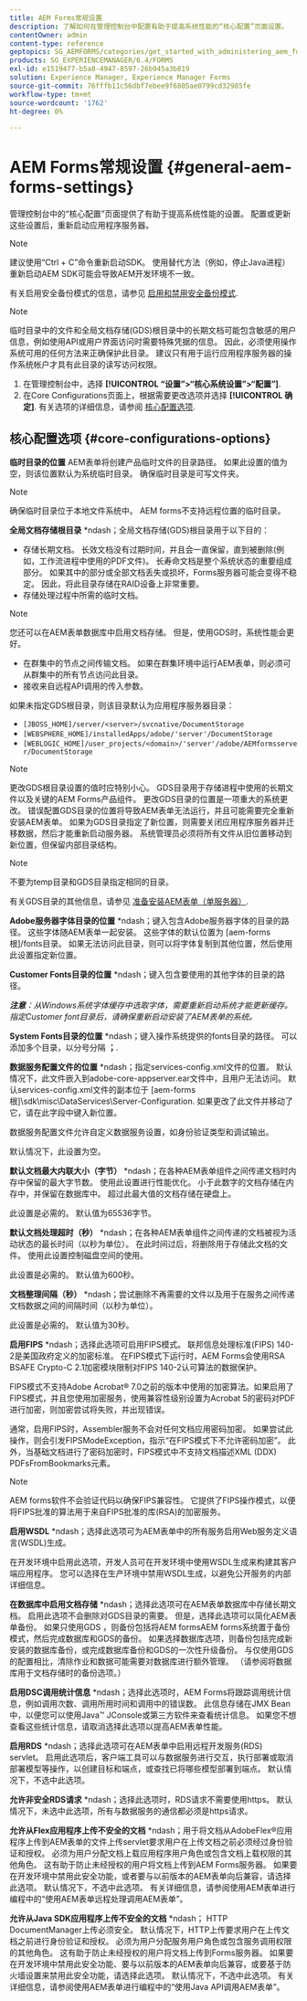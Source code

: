 ```yaml
---
title: AEM Forms常规设置
description: 了解如何在管理控制台中配置有助于提高系统性能的“核心配置”页面设置。
contentOwner: admin
content-type: reference
geptopics: SG_AEMFORMS/categories/get_started_with_administering_aem_forms_on_jee
products: SG_EXPERIENCEMANAGER/6.4/FORMS
exl-id: e1519477-b5a8-4947-8597-26b945a3b819
solution: Experience Manager, Experience Manager Forms
source-git-commit: 76fffb11c56dbf7ebee9f6805ae0799cd32985fe
workflow-type: tm+mt
source-wordcount: '1762'
ht-degree: 0%

---
```


# AEM Forms常规设置 {#general-aem-forms-settings}

管理控制台中的“核心配置”页面提供了有助于提高系统性能的设置。 配置或更新这些设置后，重新启动应用程序服务器。

>[!NOTE]
>
> 建议使用“Ctrl + C”命令重新启动SDK。 使用替代方法（例如，停止Java进程）重新启动AEM SDK可能会导致AEM开发环境不一致。

有关启用安全备份模式的信息，请参见 [启用和禁用安全备份模式](/help/forms/using/admin-help/enabling-disabling-safe-backup-mode.md#enabling-and-disabling-safe-backup-mode).


>[!NOTE]
>
>临时目录中的文件和全局文档存储(GDS)根目录中的长期文档可能包含敏感的用户信息，例如使用API或用户界面访问时需要特殊凭据的信息。 因此，必须使用操作系统可用的任何方法来正确保护此目录。 建议只有用于运行应用程序服务器的操作系统帐户才具有此目录的读写访问权限。


1. 在管理控制台中，选择 **[!UICONTROL “设置”>“核心系统设置”>“配置”]**.
1. 在Core Configurations页面上，根据需要更改选项并选择 **[!UICONTROL 确定]**. 有关选项的详细信息，请参阅 [核心配置选项](configure-general-aem-forms-settings.md#core-configurations-options).


## 核心配置选项 {#core-configurations-options}

**临时目录的位置** AEM表单将创建产品临时文件的目录路径。 如果此设置的值为空，则该位置默认为系统临时目录。 确保临时目录是可写文件夹。

>[!NOTE]
>
>确保临时目录位于本地文件系统中。 AEM forms不支持远程位置的临时目录。

**全局文档存储根目录** *ndash；全局文档存储(GDS)根目录用于以下目的：

* 存储长期文档。 长效文档没有过期时间，并且会一直保留，直到被删除(例如，工作流进程中使用的PDF文件)。 长寿命文档是整个系统状态的重要组成部分。 如果其中的部分或全部文档丢失或损坏，Forms服务器可能会变得不稳定。 因此，将此目录存储在RAID设备上非常重要。
* 存储处理过程中所需的临时文档。

>[!NOTE]
>
>您还可以在AEM表单数据库中启用文档存储。 但是，使用GDS时，系统性能会更好。

* 在群集中的节点之间传输文档。 如果在群集环境中运行AEM表单，则必须可从群集中的所有节点访问此目录。
* 接收来自远程API调用的传入参数。

如果未指定GDS根目录，则该目录默认为应用程序服务器目录：

* `[JBOSS_HOME]/server/<server>/svcnative/DocumentStorage`
* `[WEBSPHERE_HOME]/installedApps/adobe/'server'/DocumentStorage`
* `[WEBLOGIC_HOME]/user_projects/<domain>/'server'/adobe/AEMformsserver/DocumentStorage`

>[!NOTE]
>
>更改GDS根目录设置的值时应特别小心。 GDS目录用于存储进程中使用的长期文件以及关键的AEM Forms产品组件。 更改GDS目录的位置是一项重大的系统更改。 错误配置GDS目录的位置将导致AEM表单无法运行，并且可能需要完全重新安装AEM表单。 如果为GDS目录指定了新位置，则需要关闭应用程序服务器并迁移数据，然后才能重新启动服务器。 系统管理员必须将所有文件从旧位置移动到新位置，但保留内部目录结构。

>[!NOTE]
>
>不要为temp目录和GDS目录指定相同的目录。

有关GDS目录的其他信息，请参见 [准备安装AEM表单（单服务器）](https://www.adobe.com/go/learn_aemforms_prepareInstallsingle_63).

**Adobe服务器字体目录的位置** *ndash；键入包含Adobe服务器字体的目录的路径。 这些字体随AEM表单一起安装。 这些字体的默认位置为 [aem-forms根]/fonts目录。 如果无法访问此目录，则可以将字体复制到其他位置，然后使用此设置指定新位置。

**Customer Fonts目录的位置** *ndash；键入包含要使用的其他字体的目录的路径。

***注意&#x200B;**：从Windows系统字体缓存中选取字体，需要重新启动系统才能更新缓存。 指定Customer font目录后，请确保重新启动安装了AEM表单的系统。*

**System Fonts目录的位置** *ndash；键入操作系统提供的fonts目录的路径。 可以添加多个目录，以分号分隔 **；**.

**数据服务配置文件的位置** *ndash；指定services-config.xml文件的位置。 默认情况下，此文件嵌入到adobe-core-appserver.ear文件中，且用户无法访问。 默认services-config.xml文件的副本位于 [aem-forms根]\sdk\misc\DataServices\Server-Configuration. 如果更改了此文件并移动了它，请在此字段中键入新位置。

数据服务配置文件允许自定义数据服务设置，如身份验证类型和调试输出。

默认情况下，此设置为空。

**默认文档最大内联大小（字节）** *ndash；在各种AEM表单组件之间传递文档时内存中保留的最大字节数。 使用此设置进行性能优化。 小于此数字的文档存储在内存中，并保留在数据库中。 超过此最大值的文档存储在硬盘上。

此设置是必需的。 默认值为65536字节。

**默认文档处理超时（秒）** *ndash；在各种AEM表单组件之间传递的文档被视为活动状态的最长时间（以秒为单位）。 在此时间过后，将删除用于存储此文档的文件。 使用此设置控制磁盘空间的使用。

此设置是必需的。 默认值为600秒。

**文档整理间隔（秒）** *ndash；尝试删除不再需要的文件以及用于在服务之间传递文档数据之间的间隔时间（以秒为单位）。

此设置是必需的。 默认值为30秒。

**启用FIPS** *ndash；选择此选项可启用FIPS模式。 联邦信息处理标准(FIPS) 140-2是美国政府定义的加密标准。 在FIPS模式下运行时，AEM Forms会使用RSA BSAFE Crypto-C 2.1加密模块限制对FIPS 140-2认可算法的数据保护。

FIPS模式不支持Adobe Acrobat® 7.0之前的版本中使用的加密算法。如果启用了FIPS模式，并且您使用加密服务，使用兼容性级别设置为Acrobat 5的密码对PDF进行加密，则加密尝试将失败，并出现错误。

通常，启用FIPS时，Assembler服务不会对任何文档应用密码加密。 如果尝试此操作，则会引发FIPSModeException，指示“在FIPS模式下不允许密码加密”。 此外，当基础文档进行了密码加密时，FIPS模式中不支持文档描述XML (DDX) PDFsFromBookmarks元素。

>[!NOTE]
>
>AEM forms软件不会验证代码以确保FIPS兼容性。 它提供了FIPS操作模式，以便将FIPS批准的算法用于来自FIPS批准的库(RSA)的加密服务。

**启用WSDL** *ndash；选择此选项可为AEM表单中的所有服务启用Web服务定义语言(WSDL)生成。

在开发环境中启用此选项，开发人员可在开发环境中使用WSDL生成来构建其客户端应用程序。 您可以选择在生产环境中禁用WSDL生成，以避免公开服务的内部详细信息。

**在数据库中启用文档存储** *ndash；选择此选项可在AEM表单数据库中存储长期文档。 启用此选项不会删除对GDS目录的需要。 但是，选择此选项可以简化AEM表单备份。 如果只使用GDS ，则备份包括将AEM formsAEM forms系统置于备份模式，然后完成数据库和GDS的备份。 如果选择数据库选项，则备份包括完成新安装的数据库备份，或完成数据库备份和GDS的一次性升级备份。 与仅使用GDS的配置相比，清除作业和数据可能需要对数据库进行额外管理。 （请参阅将数据库用于文档存储时的备份选项。）

**启用DSC调用统计信息** *ndash；选择此选项时，AEM Forms将跟踪调用统计信息，例如调用次数、调用所用时间和调用中的错误数。 此信息存储在JMX Bean中，以便您可以使用Java™ JConsole或第三方软件来查看统计信息。 如果您不想查看这些统计信息，请取消选择此选项以提高AEM表单性能。

**启用RDS** *ndash；选择此选项可在AEM表单中启用远程开发服务(RDS) servlet。 启用此选项后，客户端工具可以与数据服务进行交互，执行部署或取消部署模型等操作，以创建目标和端点，或查找已将哪些模型部署到端点。 默认情况下，不选中此选项。

**允许非安全RDS请求** *ndash；选择此选项时，RDS请求不需要使用https。 默认情况下，未选中此选项，所有与数据服务的通信都必须是https请求。

**允许从Flex应用程序上传不安全的文档** *ndash；用于将文档从AdobeFlex®应用程序上传到AEM表单的文件上传servlet要求用户在上传文档之前必须经过身份验证和授权。 必须为用户分配文档上载应用程序用户角色或包含文档上载权限的其他角色。 这有助于防止未经授权的用户将文档上传到AEM Forms服务器。 如果要在开发环境中禁用此安全功能，或者要与以前版本的AEM表单向后兼容，请选择此选项。 默认情况下，不选中此选项。 有关详细信息，请参阅使用AEM表单进行编程中的“使用AEM表单远程处理调用AEM表单”。

**允许从Java SDK应用程序上传不安全的文档** *ndash； HTTP DocumentManager上传必须安全。 默认情况下，HTTP上传要求用户在上传文档之前进行身份验证和授权。 必须为用户分配服务用户角色或包含服务调用权限的其他角色。 这有助于防止未经授权的用户将文档上传到Forms服务器。 如果要在开发环境中禁用此安全功能、要与以前版本的AEM表单向后兼容，或要基于防火墙设置来禁用此安全功能，请选择此选项。 默认情况下，不选中此选项。 有关详细信息，请参阅使用AEM表单进行编程中的“使用Java API调用AEM表单”。
